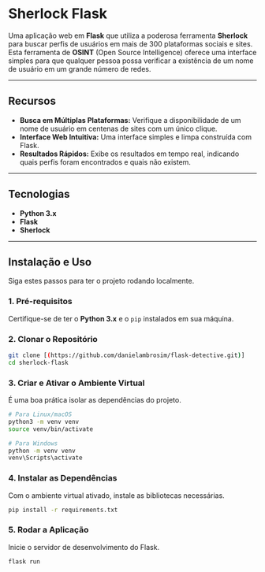 # Sherlock Flask

Uma aplicação web em **Flask** que utiliza a poderosa ferramenta **Sherlock** para buscar perfis de usuários em mais de 300 plataformas sociais e sites. Esta ferramenta de **OSINT** (Open Source Intelligence) oferece uma interface simples para que qualquer pessoa possa verificar a existência de um nome de usuário em um grande número de redes.

---

## Recursos

* **Busca em Múltiplas Plataformas:** Verifique a disponibilidade de um nome de usuário em centenas de sites com um único clique.
* **Interface Web Intuitiva:** Uma interface simples e limpa construída com Flask.
* **Resultados Rápidos:** Exibe os resultados em tempo real, indicando quais perfis foram encontrados e quais não existem.

---

## Tecnologias

* **Python 3.x**
* **Flask**
* **Sherlock**

---

## Instalação e Uso

Siga estes passos para ter o projeto rodando localmente.

### 1. Pré-requisitos

Certifique-se de ter o **Python 3.x** e o `pip` instalados em sua máquina.

### 2. Clonar o Repositório

```bash
git clone [(https://github.com/danielambrosim/flask-detective.git)]
cd sherlock-flask
```

### 3. Criar e Ativar o Ambiente Virtual
É uma boa prática isolar as dependências do projeto.

```bash
# Para Linux/macOS
python3 -m venv venv
source venv/bin/activate

# Para Windows
python -m venv venv
venv\Scripts\activate
```

### 4. Instalar as Dependências
Com o ambiente virtual ativado, instale as bibliotecas necessárias.
```bash
pip install -r requirements.txt
```

### 5. Rodar a Aplicação
Inicie o servidor de desenvolvimento do Flask.

```bash
flask run
```
